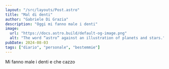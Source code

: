 ```yaml
---
layout: "/src/layouts/Post.astro"
title: "Mal di denti"
author: "Gabriele Di Grazia"
description: "Oggi mi fanno male i denti"
image:
  url: "https://docs.astro.build/default-og-image.png"
  alt: "The word “astro” against an illustration of planets and stars."
pubDate: 2024-08-03
tags: ["diario", "personale", "bestemmie"]
---
```

Mi fanno male i denti e che cazzo
